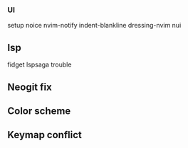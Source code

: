 ### UI
setup noice
nvim-notify
indent-blankline
dressing-nvim
nui

## lsp
fidget
lspsaga
trouble

## Neogit fix

## Color scheme

## Keymap conflict
